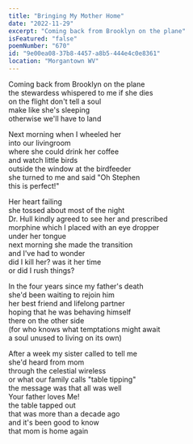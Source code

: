 ```yaml
---
title: "Bringing My Mother Home"
date: "2022-11-29"
excerpt: "Coming back from Brooklyn on the plane"
isFeatured: "false"
poemNumber: "670"
id: "9e00ea08-37b8-4457-a8b5-444e4c0e8361"
location: "Morgantown WV"
---
```


Coming back from Brooklyn on the plane  
the stewardess whispered to me if she dies  
on the flight don't tell a soul  
make like she's sleeping  
otherwise we'll have to land

Next morning when I wheeled her  
into our livingroom  
where she could drink her coffee  
and watch little birds  
outside the window at the birdfeeder  
she turned to me and said "Oh Stephen  
this is perfect!"

Her heart failing  
she tossed about most of the night  
Dr. Hull kindly agreed to see her and prescribed  
morphine which I placed with an eye dropper  
under her tongue  
next morning she made the transition  
and I've had to wonder  
did I kill her? was it her time  
or did I rush things?

In the four years since my father's death  
she'd been waiting to rejoin him  
her best friend and lifelong partner  
hoping that he was behaving himself  
there on the other side  
(for who knows what temptations might await  
a soul unused to living on its own)

After a week my sister called to tell me  
she'd heard from mom  
through the celestial wireless  
or what our family calls "table tipping"  
the message was that all was well  
Your father loves Me!  
the table tapped out  
that was more than a decade ago  
and it's been good to know  
that mom is home again
